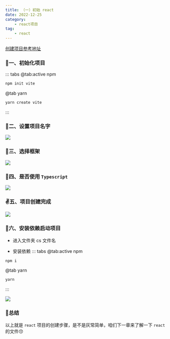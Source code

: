 ```yaml
---
title: （一）初始 react
date: 2022-12-25
category:
    - react项目
tag: 
    - react
---
```


[创建项目参考地址](https://juejin.cn/post/7240838046789812282)

### 🎄一、初始化项目
::: tabs
@tab:active npm
```sh
npm init vite
```
@tab yarn
```sh
yarn create vite
```
:::

### 🐴二、设置项目名字

![](https://image.zswei.xyz/img/202212251738329.png)

### 💖三、选择框架

![](https://image.zswei.xyz/img/202212251739582.png)

### 💭四、是否使用 `Typescript`

![](https://image.zswei.xyz/img/202212251740643.png)


### ✌五、项目创建完成

![](https://image.zswei.xyz/img/202212251741363.png)

### 👦六、安装依赖启动项目
- 进入文件夹
cs 文件名

- 安装依赖
::: tabs
@tab:active npm
```sh
npm i
```
@tab yarn
```sh
yarn
```
:::


![](https://image.zswei.xyz/img/202212251744544.png)

### 🤩总结
以上就是 `react` 项目的创建步骤，是不是灰常简单，咱们下一章来了解一下 `react` 的文件😚
